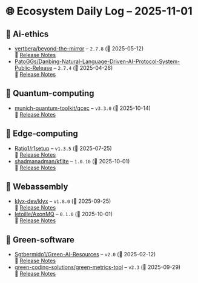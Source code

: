 # 🌐 Ecosystem Daily Log – 2025-11-01

## 🔹 Ai-ethics
- [vertbera/beyond-the-mirror](https://github.com/vertbera/beyond-the-mirror/releases/tag/2.7.8) – `2.7.8` (📅 2025-05-12)  
  🔗 [Release Notes](https://github.com/vertbera/beyond-the-mirror/releases/tag/2.7.8)
- [PatoGGs/Danbing-Natural-Language-Driven-AI-Protocol-System-Public-Release](https://github.com/PatoGGs/Danbing-Natural-Language-Driven-AI-Protocol-System-Public-Release/releases/tag/2.7.4) – `2.7.4` (📅 2025-04-26)  
  🔗 [Release Notes](https://github.com/PatoGGs/Danbing-Natural-Language-Driven-AI-Protocol-System-Public-Release/releases/tag/2.7.4)

## 🔹 Quantum-computing
- [munich-quantum-toolkit/qcec](https://github.com/munich-quantum-toolkit/qcec/releases/tag/v3.3.0) – `v3.3.0` (📅 2025-10-14)  
  🔗 [Release Notes](https://github.com/munich-quantum-toolkit/qcec/releases/tag/v3.3.0)

## 🔹 Edge-computing
- [Ratio1/r1setup](https://github.com/Ratio1/r1setup/releases/tag/v1.3.5) – `v1.3.5` (📅 2025-07-25)  
  🔗 [Release Notes](https://github.com/Ratio1/r1setup/releases/tag/v1.3.5)
- [shadmanadman/kflite](https://github.com/shadmanadman/kflite/releases/tag/1.0.10) – `1.0.10` (📅 2025-10-01)  
  🔗 [Release Notes](https://github.com/shadmanadman/kflite/releases/tag/1.0.10)

## 🔹 Webassembly
- [klyx-dev/klyx](https://github.com/klyx-dev/klyx/releases/tag/v1.8.0) – `v1.8.0` (📅 2025-09-25)  
  🔗 [Release Notes](https://github.com/klyx-dev/klyx/releases/tag/v1.8.0)
- [letoille/AxonMQ](https://github.com/letoille/AxonMQ/releases/tag/0.1.0) – `0.1.0` (📅 2025-10-01)  
  🔗 [Release Notes](https://github.com/letoille/AxonMQ/releases/tag/0.1.0)

## 🔹 Green-software
- [Sgtbermido1/Green-AI-Resources](https://github.com/Sgtbermido1/Green-AI-Resources/releases/tag/v2.0) – `v2.0` (📅 2025-02-12)  
  🔗 [Release Notes](https://github.com/Sgtbermido1/Green-AI-Resources/releases/tag/v2.0)
- [green-coding-solutions/green-metrics-tool](https://github.com/green-coding-solutions/green-metrics-tool/releases/tag/v2.3) – `v2.3` (📅 2025-09-29)  
  🔗 [Release Notes](https://github.com/green-coding-solutions/green-metrics-tool/releases/tag/v2.3)